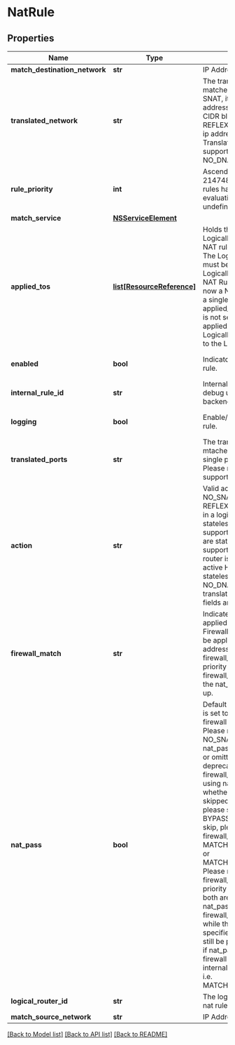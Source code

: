 # NatRule

## Properties
Name | Type | Description | Notes
------------ | ------------- | ------------- | -------------
**match_destination_network** | **str** | IP Address | CIDR | (null implies Any)  | [optional] 
**translated_network** | **str** | The translated address for the matched IP packet. For a SNAT, it can be a single ip address, an ip range, or a CIDR block. For a DNAT and a REFLEXIVE, it can be a single ip address or a CIDR block. Translated network is not supported for NO_SNAT or NO_DNAT.  | [optional] 
**rule_priority** | **int** | Ascending, valid range [0-2147483647]. If multiple rules have the same priority, evaluation sequence is undefined.  | [optional] [default to 1024]
**match_service** | [**NSServiceElement**](NSServiceElement.md) |  | [optional] 
**applied_tos** | [**list[ResourceReference]**](ResourceReference.md) | Holds the list of LogicalRouterPort Ids that a NAT rule can be applied to. The LogicalRouterPort used must belong to the same LogicalRouter for which the NAT Rule is created. As of now a NAT rule can only have a single LogicalRouterPort as applied_tos. When applied_tos is not set, the NAT rule is applied to all LogicalRouterPorts beloging to the LogicalRouter. | [optional] 
**enabled** | **bool** | Indicator to enable/disable the rule.  | [optional] [default to True]
**internal_rule_id** | **str** | Internal NAT rule uuid for debug used in Controller and backend. | [optional] 
**logging** | **bool** | Enable/disable the logging of rule.  | [optional] [default to False]
**translated_ports** | **str** | The translated port(s) for the mtached IP packet. It can be a single port or a port range. Please note, port translating is supported only for DNAT.  | [optional] 
**action** | **str** | Valid actions: SNAT, DNAT, NO_SNAT, NO_DNAT, REFLEXIVE, NAT64. All rules in a logical router are either stateless or stateful. Mix is not supported. SNAT and DNAT are stateful, can NOT be supported when the logical router is running at active-active HA mode; REFLEXIVE is stateless. NO_SNAT and NO_DNAT have no translated_fields, only match fields are supported.  | 
**firewall_match** | **str** | Indicate how firewall is applied to a traffic packet. Firewall can be bypassed, or be applied to external/internal address of NAT rule.  The firewall_match will take priority over nat_pass. If the firewall_match is not provided, the nat_pass will be picked up.  | [optional] 
**nat_pass** | **bool** | Default is true. If the nat_pass is set to true, the following firewall stage will be skipped. Please note, if action is NO_SNAT or NO_DNAT, then nat_pass must be set to true or omitted.  Nat_pass was deprecated with an alternative firewall_match. Please stop using nat_pass to specify whether firewall stage is skipped. if you want to skip, please set firewall_match to BYPASS. If you do not want to skip, please set the firewall_match to MATCH_EXTERNAL_ADDRESS or MATCH_INTERNAL_ADDRESS.  Please note, the firewall_match will take priority over the nat_pass. If both are provided, the nat_pass is ignored. If firewall_match is not provided while the nat_pass is specified, the nat_pass will still be picked up. In this case, if nat_pass is set to false, firewall rule will be applied on internall address of a packet, i.e. MATCH_INTERNAL_ADDRESS.  | [optional] [default to True]
**logical_router_id** | **str** | The logical router id which the nat rule runs on. | [optional] 
**match_source_network** | **str** | IP Address | CIDR | (null implies Any)  | [optional] 

[[Back to Model list]](../README.md#documentation-for-models) [[Back to API list]](../README.md#documentation-for-api-endpoints) [[Back to README]](../README.md)

